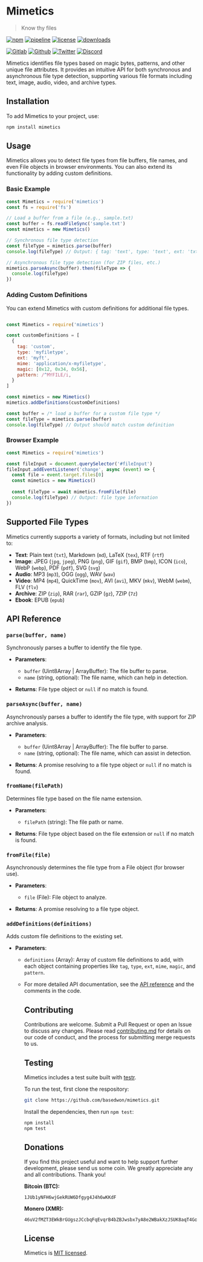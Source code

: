 # Mimetics

> Know thy files

[![npm](https://img.shields.io/npm/v/mimetics?style=flat&logo=npm)](https://www.npmjs.com/package/mimetics)
[![pipeline](https://gitlab.com/basedwon/mimetics/badges/master/pipeline.svg)](https://gitlab.com/basedwon/mimetics/-/pipelines)
[![license](https://img.shields.io/npm/l/mimetics)](https://gitlab.com/basedwon/mimetics/-/blob/master/LICENSE)
[![downloads](https://img.shields.io/npm/dw/mimetics)](https://www.npmjs.com/package/mimetics) 

[![Gitlab](https://img.shields.io/badge/Gitlab%20-%20?logo=gitlab&color=%23383a40)](https://gitlab.com/basedwon/mimetics)
[![Github](https://img.shields.io/badge/Github%20-%20?logo=github&color=%23383a40)](https://github.com/basedwon/mimetics)
[![Twitter](https://img.shields.io/badge/@basdwon%20-%20?logo=twitter&color=%23383a40)](https://twitter.com/basdwon)
[![Discord](https://img.shields.io/badge/Basedwon%20-%20?logo=discord&color=%23383a40)](https://discordapp.com/users/basedwon)

Mimetics identifies file types based on magic bytes, patterns, and other unique file attributes. It provides an intuitive API for both synchronous and asynchronous file type detection, supporting various file formats including text, image, audio, video, and archive types.

## Installation

To add Mimetics to your project, use:

```bash
npm install mimetics
```

## Usage

Mimetics allows you to detect file types from file buffers, file names, and even File objects in browser environments. You can also extend its functionality by adding custom definitions.

### Basic Example

```javascript
const Mimetics = require('mimetics')
const fs = require('fs')

// Load a buffer from a file (e.g., sample.txt)
const buffer = fs.readFileSync('sample.txt')
const mimetics = new Mimetics()

// Synchronous file type detection
const fileType = mimetics.parse(buffer)
console.log(fileType) // Output: { tag: 'text', type: 'text', ext: 'txt', mime: 'text/plain' }

// Asynchronous file type detection (for ZIP files, etc.)
mimetics.parseAsync(buffer).then(fileType => {
  console.log(fileType)
})
```

### Adding Custom Definitions

You can extend Mimetics with custom definitions for additional file types.

```javascript

const Mimetics = require('mimetics')

const customDefinitions = [
  {
    tag: 'custom',
    type: 'myfiletype',
    ext: 'myft',
    mime: 'application/x-myfiletype',
    magic: [0x12, 0x34, 0x56],
    pattern: /^MYFILE/i,
  }
]

const mimetics = new Mimetics()
mimetics.addDefinitions(customDefinitions)

const buffer = /* load a buffer for a custom file type */
const fileType = mimetics.parse(buffer)
console.log(fileType) // Output should match custom definition
```

### Browser Example

```javascript
const Mimetics = require('mimetics')

const fileInput = document.querySelector('#fileInput')
fileInput.addEventListener('change', async (event) => {
  const file = event.target.files[0]
  const mimetics = new Mimetics()
  
  const fileType = await mimetics.fromFile(file)
  console.log(fileType) // Output: file type information
})
```

## Supported File Types

Mimetics currently supports a variety of formats, including but not limited to:

- **Text**: Plain text (`txt`), Markdown (`md`), LaTeX (`tex`), RTF (`rtf`)
- **Image**: JPEG (`jpg`, `jpeg`), PNG (`png`), GIF (`gif`), BMP (`bmp`), ICON (`ico`), WebP (`webp`), PDF (`pdf`), SVG (`svg`)
- **Audio**: MP3 (`mp3`), OGG (`ogg`), WAV (`wav`)
- **Video**: MP4 (`mp4`), QuickTime (`mov`), AVI (`avi`), MKV (`mkv`), WebM (`webm`), FLV (`flv`)
- **Archive**: ZIP (`zip`), RAR (`rar`), GZIP (`gz`), 7ZIP (`7z`)
- **Ebook**: EPUB (`epub`)

## API Reference

### `parse(buffer, name)`

Synchronously parses a buffer to identify the file type.

- **Parameters**:
  - `buffer` (Uint8Array | ArrayBuffer): The file buffer to parse.
  - `name` (string, optional): The file name, which can help in detection.

- **Returns**: File type object or `null` if no match is found.

### `parseAsync(buffer, name)`

Asynchronously parses a buffer to identify the file type, with support for ZIP archive analysis.

- **Parameters**:
  - `buffer` (Uint8Array | ArrayBuffer): The file buffer to parse.
  - `name` (string, optional): The file name, which can assist in detection.

- **Returns**: A promise resolving to a file type object or `null` if no match is found.

### `fromName(filePath)`

Determines file type based on the file name extension.

- **Parameters**:
  - `filePath` (string): The file path or name.

- **Returns**: File type object based on the file extension or `null` if no match is found.

### `fromFile(file)`

Asynchronously determines the file type from a File object (for browser use).

- **Parameters**:
  - `file` (File): File object to analyze.

- **Returns**: A promise resolving to a file type object.

### `addDefinitions(definitions)`

Adds custom file definitions to the existing set.

- **Parameters**:
  - `definitions` (Array<Object>): Array of custom file definitions to add, with each object containing properties like `tag`, `type`, `ext`, `mime`, `magic`, and `pattern`.


- For more detailed API documentation, see the [API reference](docs/api.md) and the comments in the code.

## Contributing

Contributions are welcome. Submit a Pull Request or open an Issue to discuss any changes. Please read [contributing.md](docs/contributing.md) for details on our code of conduct, and the process for submitting merge requests to us.

## Testing

Mimetics includes a test suite built with [testr](https://npmjs.com/package/@basd/testr).

To run the test, first clone the respository:

```sh
git clone https://github.com/basedwon/mimetics.git
```

Install the dependencies, then run `npm test`:

```bash
npm install
npm test
```

## Donations

If you find this project useful and want to help support further development, please send us some coin. We greatly appreciate any and all contributions. Thank you!

**Bitcoin (BTC):**
```
1JUb1yNFH6wjGekRUW6Dfgyg4J4h6wKKdF
```

**Monero (XMR):**
```
46uV2fMZT3EWkBrGUgszJCcbqFqEvqrB4bZBJwsbx7yA8e2WBakXzJSUK8aqT4GoqERzbg4oKT2SiPeCgjzVH6VpSQ5y7KQ
```

## License

Mimetics is [MIT licensed](./LICENSE).
